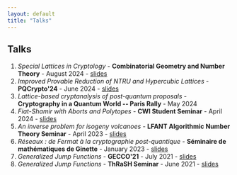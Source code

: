 ```yaml
---
layout: default
title: "Talks"
---
```


## Talks

1. *Special Lattices in Cryptology* - **Combinatorial Geometry and Number Theory** - August 2024 - [slides](EPFL_lattices.pdf)
2. *Improved Provable Reduction of NTRU and Hypercubic Lattices* - **PQCrypto'24** - June 2024 - [slides](PQCrypto_slides.pdf)
3. *Lattice-based cryptanalysis of post-quantum proposals* - **Cryptography in a Quantum World -- Paris Rally** - May 2024
4. *Fiat-Shamir with Aborts and Polytopes* - **CWI Student Seminar** - April 2024 - [slides](CWI_slides.pdf)
5. *An inverse problem for isogeny volcanoes* - **LFANT Algorithmic Number Theory Seminar** - April 2023 - [slides](SlidesBordeaux.pdf)
6. *Réseaux : de Fermat à la cryptographie post-quantique* - **Séminaire de mathématiques de Ginette** - January 2023 - [slides](Fermat_slides.pdf)
7. *Generalized Jump Functions* - **GECCO'21** - July 2021 - [slides](GECCO_slides.pdf)
8. *Generalized Jump Functions* - **ThRaSH Seminar** - June 2021 - [slides](ThRAsH_slides.pdf)



